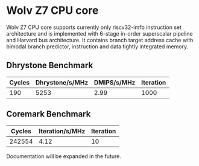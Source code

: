 # Wolv Z7 CPU core #

Wolv Z7 CPU core supports currently only riscv32-imfb instruction set architecture and is implemented with 6-stage in-order superscalar pipeline and Harvard bus architecture. It contains branch target address cache with bimodal branch predictor, instruction and data tightly integrated memory.

## Dhrystone Benchmark ##
| Cycles | Dhrystone/s/MHz | DMIPS/s/MHz | Iteration |
| ------ | --------------- | ----------- | --------- |
|    190 |            5253 |        2.99 |      1000 |

## Coremark Benchmark ##
| Cycles | Iteration/s/MHz | Iteration |
| ------ | --------------- | --------- |
| 242554 |            4.12 |        10 |

Documentation will be expanded in the future.
